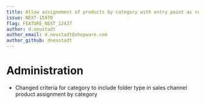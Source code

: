 ```yaml
---
title: Allow assignement of products by category with entry point as root
issue: NEXT-15970
flag: FEATURE_NEXT_12437
author: d.neustadt
author_email: d.neustadt@shopware.com 
author_github: dneustadt
---
```

# Administration
* Changed criteria for category to include folder type in sales channel product assignment by category

